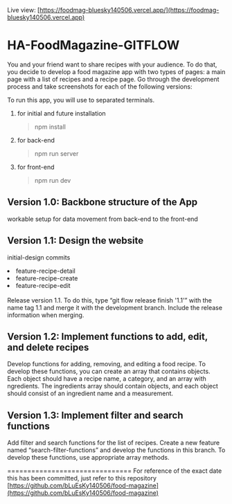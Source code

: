 Live view: [https://foodmag-bluesky140506.vercel.app/](https://foodmag-bluesky140506.vercel.app)



# HA-FoodMagazine-GITFLOW

You and your friend want to share recipes with your audience. To do that,
you decide to develop a food magazine app with two types of pages: a main
page with a list of recipes and a recipe page.
Go through the development process and take screenshots for each of the
following versions:

To run this app, you will use to separated terminals.

1. for initial and future installation
   > npm install
2. for back-end
   > npm run server
3. for front-end
   > npm run dev

<h2>Version 1.0: Backbone structure of the App</h2>

workable setup for data movement from back-end to the front-end

<h2>Version 1.1: Design the website</h2>

initial-design commits

 <li>feature-recipe-detail</li>
 <li>feature-recipe-create</li>
 <li>feature-recipe-edit</li>
<br>
Release version 1.1. To do this, type “git flow release finish '1.1'” with the name
tag 1.1 and merge it with the development branch. Include the release information when merging.

<h2>Version 1.2: Implement functions to add, edit, and delete recipes</h2>

Develop functions for adding, removing, and editing a food recipe.
To develop these functions, you can create an array that contains objects. Each object should have a recipe name, a category, and an array with ngredients. The ingredients array should contain objects, and each object should consist of an ingredient name and a measurement.

<h2>Version 1.3: Implement filter and search functions</h2>

Add filter and search functions for the list of recipes. Create a new feature
named “search-filter-functions” and develop the functions in this branch.
To develop these functions, use appropriate array methods.

===============================
For reference of the exact date this has been committed, just refer to this repository [https://github.com/bLuEsKy140506/food-magazine](https://github.com/bLuEsKy140506/food-magazine)
